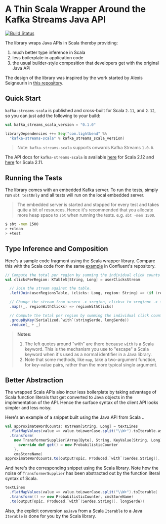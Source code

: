 # A Thin Scala Wrapper Around the Kafka Streams Java API

[![Build Status](https://secure.travis-ci.org/lightbend/kafka-streams-scala.png)](http://travis-ci.org/lightbend/kafka-streams-scala)

The library wraps Java APIs in Scala thereby providing:

1. much better type inference in Scala
2. less boilerplate in application code
3. the usual builder-style composition that developers get with the original Java API

The design of the library was inspired by the work started by Alexis Seigneurin in [this repository](https://github.com/aseigneurin/kafka-streams-scala). 

## Quick Start

`kafka-streams-scala` is published and cross-built for Scala `2.11`, and `2.12`, so you can just add the following to your build:

```scala
val kafka_streams_scala_version = "0.1.0"

libraryDependencies ++= Seq("com.lightbend" %%
  "kafka-streams-scala" % kafka_streams_scala_version)
```

> Note: `kafka-streams-scala` supports onwards Kafka Streams `1.0.0`.

The API docs for `kafka-streams-scala` is available [here](https://developer.lightbend.com/docs/api/kafka-streams-scala/0.1.0/com/lightbend/kafka/scala/streams) for Scala 2.12 and [here](https://developer.lightbend.com/docs/api/kafka-streams-scala_2.11/0.1.0/#package) for Scala 2.11.

## Running the Tests

The library comes with an embedded Kafka server. To run the tests, simply run `sbt testOnly` and all tests will run on the local embedded server.

> The embedded server is started and stopped for every test and takes quite a bit of resources. Hence it's recommended that you allocate more heap space to `sbt` when running the tests. e.g. `sbt -mem 1500`.

```bash
$ sbt -mem 1500
> +clean
> +test
```

## Type Inference and Composition

Here's a sample code fragment using the Scala wrapper library. Compare this with the Scala code from the same [example](https://github.com/confluentinc/kafka-streams-examples/blob/4.0.0-post/src/test/scala/io/confluent/examples/streams/StreamToTableJoinScalaIntegrationTest.scala) in Confluent's repository.

```scala
// Compute the total per region by summing the individual click counts per region.
val clicksPerRegion: KTableS[String, Long] = userClicksStream

  // Join the stream against the table.
  .leftJoin(userRegionsTable, (clicks: Long, region: String) => (if (region == null) "UNKNOWN" else region, clicks))

  // Change the stream from <user> -> <region, clicks> to <region> -> <clicks>
  .map((_, regionWithClicks) => regionWithClicks)

  // Compute the total per region by summing the individual click counts per region.
  .groupByKey(Serialized.`with`(stringSerde, longSerde))
  .reduce(_ + _)
```

> **Notes:** 
> 
> 1. The left quotes around "with" are there because `with` is a Scala keyword. This is the mechanism you use to "escape" a Scala keyword when it's used as a normal identifier in a Java library.
> 2. Note that some methods, like `map`, take a two-argument function, for key-value pairs, rather than the more typical single argument.

## Better Abstraction

The wrapped Scala APIs also incur less boilerplate by taking advantage of Scala function literals that get converted to Java objects in the implementation of the API. Hence the surface syntax of the client API looks simpler and less noisy.

Here's an example of a snippet built using the Java API from Scala ..

```scala
val approximateWordCounts: KStream[String, Long] = textLines
  .flatMapValues(value => value.toLowerCase.split("\\W+").toIterable.asJava)
  .transform(
    new TransformerSupplier[Array[Byte], String, KeyValue[String, Long]] {
      override def get() = new ProbabilisticCounter
    },
    cmsStoreName)
approximateWordCounts.to(outputTopic, Produced.`with`(Serdes.String(), longSerde))
```

And here's the corresponding snippet using the Scala library. Note how the noise of `TransformerSupplier` has been abstracted out by the function literal syntax of Scala.

```scala
textLines
  .flatMapValues(value => value.toLowerCase.split("\\W+").toIterable)
  .transform(() => new ProbabilisticCounter, cmsStoreName)
  .to(outputTopic, Produced.`with`(Serdes.String(), longSerde))
```

Also, the explicit conversion `asJava` from a Scala `Iterable` to a Java `Iterable` is done for you by the Scala library.
